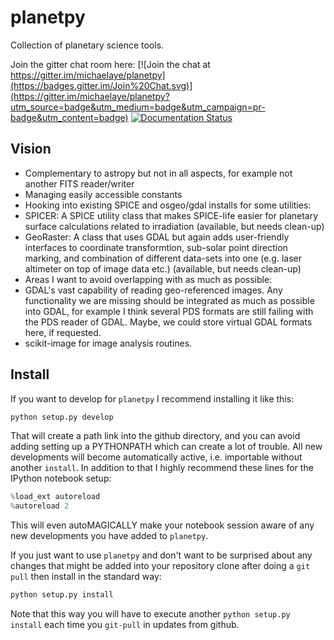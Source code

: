 # planetpy
Collection of planetary science tools.

Join the gitter chat room here:
[![Join the chat at https://gitter.im/michaelaye/planetpy](https://badges.gitter.im/Join%20Chat.svg)](https://gitter.im/michaelaye/planetpy?utm_source=badge&utm_medium=badge&utm_campaign=pr-badge&utm_content=badge)
[![Documentation Status](https://readthedocs.org/projects/planetpy/badge/?version=latest)](https://readthedocs.org/projects/planetpy/?badge=latest)

## Vision

* Complementary to astropy but not in all aspects, for example not another FITS reader/writer
* Managing easily accessible constants
* Hooking into existing SPICE and osgeo/gdal installs for some utilities:
 * SPICER: A SPICE utility class that makes SPICE-life easier for planetary surface calculations related to irradiation (available, but needs clean-up)
 * GeoRaster: A class that uses GDAL but again adds user-friendly interfaces to coordinate transformtion, sub-solar point direction marking, and combination of different data-sets into one (e.g. laser altimeter on top of image data etc.) (available, but needs clean-up)
* Areas I want to avoid overlapping with as much as possible:
 * GDAL's vast capability of reading geo-referenced images. Any functionality we are missing should be integrated as much as possible into GDAL, for example I think several PDS formats are still failing with the PDS reader of GDAL. Maybe, we could store virtual GDAL formats here, if requested.
 * scikit-image for image analysis routines. 

## Install

If you want to develop for `planetpy` I recommend installing it like this:
```python
python setup.py develop
```
That will create a path link into the github directory, and you can avoid adding setting up a PYTHONPATH which can create a lot of trouble. All new developments will become automatically active, i.e. importable without another `install`.
In addition to that I highly recommend these lines for the IPython notebook setup:
```python
%load_ext autoreload
%autoreload 2
```
This will even autoMAGICALLY make your notebook session aware of any new developments you have added to `planetpy`.

If you just want to use `planetpy` and don't want to be surprised about any changes that might be added into your repository clone after doing a `git pull` then install in the standard way:
```python
python setup.py install
```
Note that this way you will have to execute another `python setup.py install` each time you `git-pull` in updates from github.
